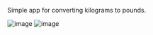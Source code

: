 Simple app for converting kilograms to pounds.

![image](https://github.com/Toiletman007/KGtoPoundsConverter/assets/138164750/952d0142-1293-43b7-841c-78c4fa6388ed)
![image](https://github.com/Toiletman007/KGtoPoundsConverter/assets/138164750/7a7652be-804e-4eaf-9e1a-ce3a536eb683)
